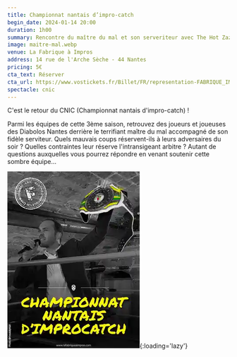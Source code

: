 ```yaml
---
title: Championnat nantais d’impro-catch
begin_date: 2024-01-14 20:00
duration: 1h00
summary: Rencontre du maître du mal et son serveriteur avec The Hot Zazou Swingers
image: maitre-mal.webp
venue: La Fabrique à Impros
address: 14 rue de l'Arche Sèche - 44 Nantes
pricing: 5€
cta_text: Réserver
cta_url: https://www.vostickets.fr/Billet/FR/representation-FABRIQUE_IMPROS-24607-0.wb?REFID=KLsjAAAAAAAIAA
spectacle: cnic
---
```


C'est le retour du CNIC (Championnat nantais d'impro-catch) !

Parmi les équipes de cette 3ème saison, retrouvez des joueurs et joueuses des Diabolos Nantes derrière le terrifiant maître du mal accompagné de son fidèle serviteur. Quels mauvais coups réservent-ils à leurs adversaires du soir ? Quelles contraintes leur réserve l'intransigeant arbitre ? Autant de questions auxquelles vous pourrez répondre en venant soutenir cette sombre équipe...

![Championnat nantais d'impro-catch](/assets/img/cnic.webp){:loading='lazy'}
